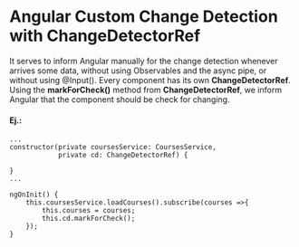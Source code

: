 # Angular Custom Change Detection with ChangeDetectorRef
It serves to inform Angular manually for the change detection whenever arrives some data, without using Observables and the async pipe, or without using @Input().
Every component has its own **ChangeDetectorRef**.
Using the **markForCheck()** method from **ChangeDetectorRef**, we inform Angular that the component should be check for changing.
#### Ej.:
```
...
constructor(private coursesService: CoursesService,
            private cd: ChangeDetectorRef) {

}
...

ngOnInit() {
    this.coursesService.loadCourses().subscribe(courses =>{
        this.courses = courses;
        this.cd.markForCheck();
    });
}
```